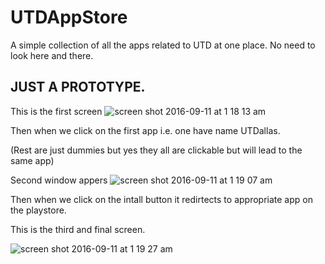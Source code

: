# UTDAppStore


A simple collection of all the apps related to UTD at one place. No need to look here and there.

## JUST A PROTOTYPE.

This is the first screen
![screen shot 2016-09-11 at 1 18 13 am](https://cloud.githubusercontent.com/assets/12582488/18415616/53d7fc14-77be-11e6-9bdc-7afb12524a2f.png)

Then when we click on the first app i.e. one have name UTDallas.

(Rest are just dummies but yes they all are clickable but will lead to the same app) 

Second window appers
![screen shot 2016-09-11 at 1 19 07 am](https://cloud.githubusercontent.com/assets/12582488/18415641/3879b75e-77bf-11e6-82d6-9f30d2e9033e.png)

Then when we click on the intall button it redirtects to appropriate app on the playstore.

This is the third and final screen.

![screen shot 2016-09-11 at 1 19 27 am](https://cloud.githubusercontent.com/assets/12582488/18415653/8987f746-77bf-11e6-9158-b5ec998a674c.png)

